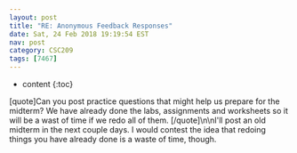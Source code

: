 ```yaml
---
layout: post
title: "RE: Anonymous Feedback Responses"
date: Sat, 24 Feb 2018 19:19:54 EST
nav: post
category: CSC209
tags: [7467]
---
```


* content
{:toc}

[quote]Can you post practice questions that might help us prepare for the midterm? We have already done the labs, assignments and worksheets so it will be a wast of time if we redo all of them. [/quote]\n\nI'll post an old midterm in the next couple days. I would contest the idea that redoing things you have already done is a waste of time, though.
<!-- more -->
<p></p>
